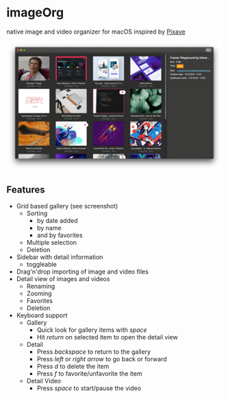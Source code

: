 # imageOrg

native image and video organizer for macOS inspired by [Pixave](http://www.littlehj.com/mac/)

![Gallery](./Screenshots/Gallery.png)

## Features

* Grid based gallery (see screenshot)
  * Sorting
    * by date added
    * by name
    * and by favorites
  * Multiple selection
  * Deletion
* Sidebar with detail information
  * toggleable
* Drag'n'drop importing of image and video files
* Detail view of images and videos
  * Renaming
  * Zooming
  * Favorites
  * Deletion
* Keyboard support
  * Gallery
    * Quick look for gallery items with *space*
    * Hit *return* on selected item to open the detail view
  * Detail
    * Press *backspace* to return to the gallery
    * Press *left* or *right arrow* to go back or forward
    * Press *d* to delete the item
    * Press *f* to favorite/unfavorite the item
  * Detail Video
    * Press *space* to start/pause the video